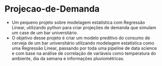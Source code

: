 # Projecao-de-Demanda
 - Um pequeno projeto sobre modelagem estatística com Regressão Linear, utilizando python para criar projeções de demanda que simulam um case de um bar universitário.
 - O objetivo desse projeto é criar um modelo preditivo do consumo de cerveja de um bar universitário utilizando modelagem estatística como uma Regressão Linear, passando por toda uma pipeline de data science e com base na análise de correlação de variáveis como temperatura do ambiente, dia da semana e informações pluviométricas.
